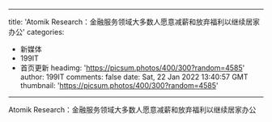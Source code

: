 
---
title: 'Atomik Research：金融服务领域大多数人愿意减薪和放弃福利以继续居家办公'
categories: 
 - 新媒体
 - 199IT
 - 首页更新
headimg: 'https://picsum.photos/400/300?random=4585'
author: 199IT
comments: false
date: Sat, 22 Jan 2022 13:40:57 GMT
thumbnail: 'https://picsum.photos/400/300?random=4585'
---

<div>   
Atomik Research：金融服务领域大多数人愿意减薪和放弃福利以继续居家办公  
</div>
            